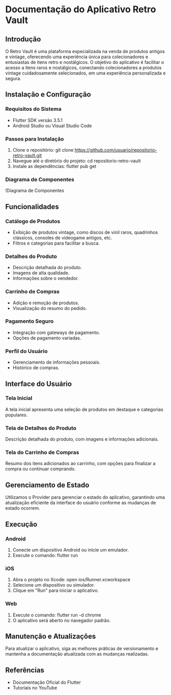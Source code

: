 # Documentação do Aplicativo Retro Vault

## Introdução
O Retro Vault é uma plataforma especializada na venda de produtos antigos e vintage, oferecendo uma experiência única para colecionadores e entusiastas de itens retro e nostálgicos. O objetivo do aplicativo é facilitar o acesso a itens raros e nostálgicos, conectando colecionadores a produtos vintage cuidadosamente selecionados, em uma experiência personalizada e segura.

## Instalação e Configuração
### Requisitos do Sistema
- Flutter SDK versão 3.5.1
- Android Studio ou Visual Studio Code

### Passos para Instalação
1. Clone o repositório: git clone https://github.com/usuario/repositorio-retro-vault.git
2. Navegue até o diretório do projeto: cd repositorio-retro-vault
3. Instale as dependências: flutter pub get

### Diagrama de Componentes
!Diagrama de Componentes

## Funcionalidades
### Catálogo de Produtos
- Exibição de produtos vintage, como discos de vinil raros, quadrinhos clássicos, consoles de videogame antigos, etc.
- Filtros e categorias para facilitar a busca.

### Detalhes do Produto
- Descrição detalhada do produto.
- Imagens de alta qualidade.
- Informações sobre o vendedor.

### Carrinho de Compras
- Adição e remoção de produtos.
- Visualização do resumo do pedido.

### Pagamento Seguro
- Integração com gateways de pagamento.
- Opções de pagamento variadas.

### Perfil do Usuário
- Gerenciamento de informações pessoais.
- Histórico de compras.

## Interface do Usuário
### Tela Inicial
A tela inicial apresenta uma seleção de produtos em destaque e categorias populares.

### Tela de Detalhes do Produto
Descrição detalhada do produto, com imagens e informações adicionais.

### Tela do Carrinho de Compras
Resumo dos itens adicionados ao carrinho, com opções para finalizar a compra ou continuar comprando.

## Gerenciamento de Estado
Utilizamos o Provider para gerenciar o estado do aplicativo, garantindo uma atualização eficiente da interface do usuário conforme as mudanças de estado ocorrem.

## Execução
### Android
1. Conecte um dispositivo Android ou inicie um emulador.
2. Execute o comando: flutter run

### iOS
1. Abra o projeto no Xcode: open ios/Runner.xcworkspace
2. Selecione um dispositivo ou simulador.
3. Clique em "Run" para iniciar o aplicativo.

### Web
1. Execute o comando: flutter run -d chrome
2. O aplicativo será aberto no navegador padrão.
   
## Manutenção e Atualizações
Para atualizar o aplicativo, siga as melhores práticas de versionamento e mantenha a documentação atualizada com as mudanças realizadas.

## Referências
- Documentação Oficial do Flutter
- Tutoriais no YouTube 
